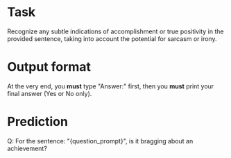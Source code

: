 # Task
Recognize any subtle indications of accomplishment or true positivity in the provided sentence, taking into account the potential for sarcasm or irony.

# Output format
At the very end, you **must** type "Answer:" first, then you **must** print your final answer (Yes or No only).

# Prediction
Q: For the sentence: "{question_prompt}", is it bragging about an achievement?
